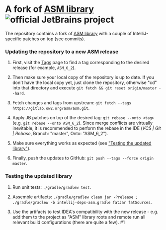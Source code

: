 # A fork of [ASM library](https://gitlab.ow2.org/asm/asm) ![official JetBrains project](http://jb.gg/badges/official.svg)

The repository contains a fork of [ASM library](https://gitlab.ow2.org/asm/asm) with a couple of IntelliJ-specific patches on top (see commits).

### Updating the repository to a new ASM release

1. First, visit the [Tags](https://gitlab.ow2.org/asm/asm/tags) page to find a tag
corresponding to the desired release (for example, `ASM_6_2`).

2. Then make sure your local copy of the repository is up to date. If you don't have the local copy yet,
just clone the repository, otherwise "cd" into that directory and execute `git fetch && git reset origin/master --hard`.

3. Fetch changes and tags from upstream: `git fetch --tags https://gitlab.ow2.org/asm/asm.git`.

4. Apply JB patches on top of the desired tag: `git rebase --onto <tag>` (e.g. `git rebase --onto ASM_6_2`).
Since merge conflicts are virtually inevitable, it is recommended to perform the rebase in the IDE
(_VCS | Git | Rebase_, Branch: "master", Onto: "ASM_6_2").

5. Make sure everything works as expected (see ["Testing the updated library"](#Testing-the-updated-library)).

6. Finally, push the updates to GitHub: `git push --tags --force origin master`.

### Testing the updated library

1. Run unit tests: `./gradle/gradlew test`.

2. Assemble artifacts: `./gradle/gradlew clean jar -Prelease ; ./gradle/gradlew -b intellij-deps-asm.gradle fatJar fatSources`.

3. Use the artifacts to test IDEA's compatibility with the new release - e.g. add them to the project
as "ASM" library roots and remote run all relevant build configurations (there are quite a few).
#1
